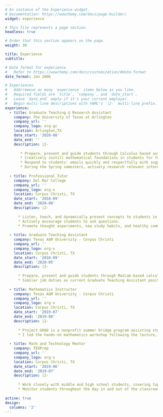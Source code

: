 ```yaml
---
# An instance of the Experience widget.
# Documentation: https://wowchemy.com/docs/page-builder/
widget: experience

# This file represents a page section.
headless: true

# Order that this section appears on the page.
weight: 30

title: Experience
subtitle:

# Date format for experience
#   Refer to https://wowchemy.com/docs/customization/#date-format
date_format: Jan 2006

# Experiences.
#   Add/remove as many `experience` items below as you like.
#   Required fields are `title`, `company`, and `date_start`.
#   Leave `date_end` empty if it's your current employer.
#   Begin multi-line descriptions with YAML's `|2-` multi-line prefix.
experience:
  - title: Graduate Teaching & Research Assistant
    company: The University of Texas at Arlington
    company_url: ''
    company_logo: org-gc
    location: Arlington,TX
    date_start: '2020-08'
    date_end: ''
    description: |2-
    
       * Prepare, present and guide students through Calculus based assignments.
       * Creatively instill mathematical foundations in students for future mathematics and science classes.
       * Respond to students' emails quickly and respectfully with suggestions and actions necessary to complete labs.
       * During the Spring semesters, actively research relevant information pertaining to dissertation topic.
       
  - title: Professional Tutor
    company: Del Mar College
    company_url: ''
    company_logo: org-x
    location: Corpus Christi, TX
    date_start: '2018-09'
    date_end: '2020-08'
    description: |2-
    
      * Listen, teach, and dynamically present concepts to students in Elementary Algebra to Differential Equations, as well as freshman & sophomore level Engineering and Physics.
      * Actively encourage students to ask questions.
      * Promote thought experiments, new study habits, and healthy communication skills.
      
  - title: Graduate Teaching Assistant
    company: Texas A&M University - Corpus Christi
    company_url: ''
    company_logo: org-x
    location: Corpus Christi, TX
    date_start: '2018-09'
    date_end: '2020-05'
    description: |2-
    
      * Prepare, present and guide students through MatLab-based calculus labs.
      * Similar job duties as current Graduate Teaching Assistant position.  
      
  - title: Mathematics Instructor
    company: Texas A&M University - Corpus Christi
    company_url: ''
    company_logo: org-x
    location: Corpus Christi, TX
    date_start: '2019-07'
    date_end: '2019-08'
    description: |2-
    
      * Project GRAD is a nonprofit summer bridge program assisting students in Mathematics and English. I worked side by side with another mathematics instructor implementing various styles of hands-on mathematical learning techniques to propel struggling students to new heights.
      * I led the hands-on mathematics workshop following the lecture, engaging and challenging students to think critically and effectively.
       
  - title: Math and Technology Mentor
    company: TEXPrep
    company_url: ''
    company_logo: org-x
    location: Corpus Christi, TX
    date_start: '2019-06'
    date_end: '2019-07'
    description: |2-
    
      * Work closely with middle and high school students, covering topics in logic, physics, modular arithmetic, introductory group theory, statistics, engineering and design, as well as technical and professional writing.
      * Monitor students throughout the day in and out of the classroom.   
      
active: true
design:
  columns: '2'
---
```

